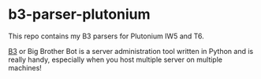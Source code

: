 # b3-parser-plutonium
This repo contains my B3 parsers for Plutonium IW5 and T6.

[B3](https://bigbrotherbot.net/) or Big Brother Bot is a server administration tool written in Python and is really handy, especially when you host multiple server on multiple machines!